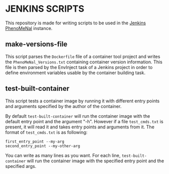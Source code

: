 JENKINS SCRIPTS
===============

This repository is made for writing scripts to be used in the [Jenkins PhenoMeNal](http://phenomenal-h2020.eu/jenkins/) instance.

## make-versions-file

This script parses the `Dockerfile` file of a container tool project and writes the `PhenoMeNal_Versions.txt` containing container version information. This file is then parsed by the EnvInject task of a Jenkins project in order to define environment variables usable by the container building task.

## test-built-container

This script tests a container image by running it with different entry points and arguments specified by the author of the container.

By default `test-built-container` will run the container image with the default entry point and the argument "-h".
However if a file `test_cmds.txt` is present, it will read it and takes entry points and arguments from it. The format of `test_cmds.txt` is as following:
```
first_entry_point --my-arg
second_entry_point --my-other-arg
```
You can write as many lines as you want. For each line, `test-built-container` will run the container image with the specified entry point and the specified args.
